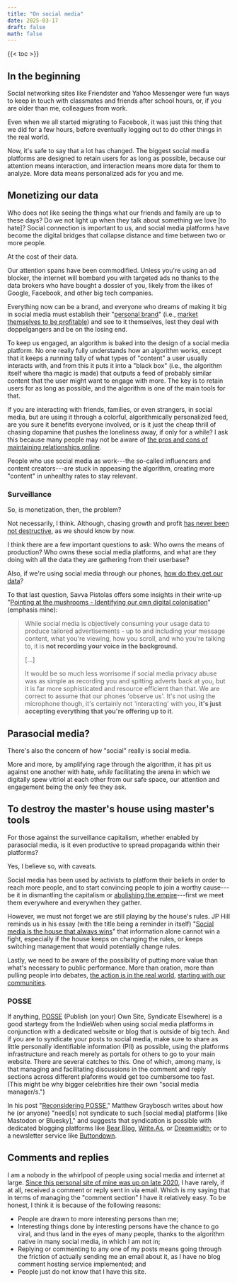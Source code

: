 ```yaml
---
title: "On social media"
date: 2025-03-17
draft: false
math: false
---
```


{{< toc >}}

## In the beginning

Social networking sites
like Friendster and Yahoo Messenger were fun ways to keep in touch
with classmates and friends after school hours, or, if you are older
than me, colleagues from work.

Even when we all started migrating to Facebook, it was just this thing that
we did for a few hours, before eventually logging out to do other
things in the real world.

Now, it's safe to say that a lot has changed. The biggest social media
platforms are designed to retain users for as long as possible, because
our attention means interaction, and interaction means more data for
them to analyze. More data means personalized ads for you and me.

## Monetizing our data

Who does not like seeing the things what our friends and family are up
to these days?
Do we not light up when they talk about something we love [to hate]?
Social connection is important to us, and social media platforms have
become the digital bridges that collapse distance and time between two
or more people.

At the cost of their data.

Our attention spans have been commodified. Unless you're using an
ad blocker, the internet will bombard you with targeted ads no thanks to
the data brokers who have bought a dossier of you, likely from the likes
of Google, Facebook, and other big tech companies.

Everything now can be a brand, and everyone who dreams of making it big
in social media must establish their "[personal brand](/personal-brand)"
(i.e., [market themselves to be profitable](/mr)) and see to it
themselves, lest they deal with doppelgangers and be on the losing end.

To keep us engaged, an algorithm is baked into the design of a social
media platform. No one really fully understands how an algorithm works,
except that it keeps a running tally of what types of "content" a user
usually interacts with, and from this it puts it into a "black box"
(i.e., the algorithm itself where tha magic is made) that outputs a feed
of probably similar content that the user might want to engage with
more. The key is to retain users for as long as possible, and the
algorithm is one of the main tools for that.

If you are interacting with friends, families, or even strangers, in
social media, but are using it through a colorful, algorithmically
personalized feed, are you sure it benefits everyone involved, or is it
just the cheap thrill of chasing dopamine that pushes the loneliness
away, if only for a while? I ask this because many people may not be
aware of [the pros and cons of maintaining relationships online](/online-bonds).

People who use social media as work---the so-called influencers and
content creators---are stuck in appeasing the algorithm, creating more
"content" in unhealthy rates to stay relevant.

### Surveillance

So, is monetization, then, the problem?

Not necessarily, I think. Although, chasing growth and profit
[has never been not destructive](/destruction), as we should know by now.

I think there are a few important questions to ask: Who owns the means of
production? Who owns these social media platforms, and what are they
doing with all the data they are gathering from their userbase?

Also, if we're using social media through our phones, [how do they get our data](/surveillance)?

To that last question, Savva Pistolas offers some insights in their write-up "[Pointing at the mushrooms - Identifying our own digital colonisation](https://pistolas.co.uk/mushroom/)" (emphasis mine):

> While social media is objectively consuming your usage data to produce
> tailored advertisements - up to and including your message content,
> what you're viewing, how you scroll, and who you're talking to, it is
> **not recording your voice in the background**.
> 
> [...]
> 
> It would be so much less worrisome if social media privacy abuse was
> as simple as recording you and spitting adverts back at you, but it is
> far more sophisticated and resource efficient than that. We are
> correct to assume that our phones 'observe us'. It's not using the
> microphone though, it's certainly not 'interacting' with you, **it's
> just accepting everything that you're offering up to it**.

## Parasocial media?

There's also the concern of how "social" really is social media.

More and more, by amplifying rage through the algorithm, it has pit us
against one another with hate, *while* facilitating the arena in which
we digitally spew vitriol at each other from our safe space, our
attention and engagement being the *only* fee they ask.

## To destroy the master's house using master's tools

For those against the surveillance capitalism, whether enabled by parasocial
media, is it even productive to spread propaganda within their platforms?

Yes, I believe so, with caveats.

Social media has been used by activists to platform their beliefs in
order to reach more people, and
to start convincing people to join a worthy cause---be it in
dismantling the capitalism or [abolishing the empire](/abolition)---first
we meet them everywhere and
everywhen they gather.

However, we must not forget we are still playing by the house's rules.
JP Hill reminds us in his essay (with the title being a reminder in
itself) "[Social media is the house that always wins](https://www.jphilll.com/p/social-media-is-the-house-that-always)"
that information alone cannot win a fight, especially if the house keeps
on changing the rules, or keeps switching management that would
potentially change rules.

Lastly, we need to be aware of the possibility of putting more value
than what's necessary to public performance. More than oration, more
than pulling people into debates, [the action is in the real world](/activism),
[starting with our communities](/community).

### POSSE

If anything, [POSSE](https://indieweb.org/POSSE) (Publish (on your) Own
Site, Syndicate Elsewhere) is a good startegy from the IndieWeb when
using social media platforms in conjunction with a dedicated website or
blog that is outside of big tech. And if you are to syndicate your posts
to social media, make sure to share as little personally identifiable
information (PII) as possible, using the platforms infrastructure and
reach merely as portals for others to go to your main website. There are
several catches to this. One of which, among many, is that managing and
facilitating discussions in the comment and reply sections across
different plaforms would get too cumbersome too fast. (This might be why
bigger celebrities hire their own "social media manager/s.")

In his post "[Reconsidering POSSE](https://starbreaker.org/grimoire/entries/reconsidering-posse/index.html),"
Matthew Graybosch writes about how he (or anyone) "need[s] not syndicate
to such [social media] platforms [like Mastodon or Bluesky]," and
suggests that syndication is possible with dedicated blogging platforms
like [Bear Blog](https://bearblog.dev/), [Write.As](https://write.as/),
or [Dreamwidth](https://www.dreamwidth.org/); or to a newsletter service
like [Buttondown](https://buttondown.com/).

## Comments and replies

I am a nobody in the whirlpool of people using social media and internet
at large. [Since this personal site of mine was up on late 2020](/1), I have
rarely, if at all, received a comment or reply sent in via email. Which
is my saying that in terms of managing the "comment section" I have it
relatively easy. To be honest, I think it is because of the following reasons:

- People are drawn to more interesting persons than me;
- Interesting things done by interesting persons have the chance to go
  viral, and thus land in the eyes of many people, thanks to the
  algorithm native in many social media, in which I am not in;
- Replying or commenting to any one of my posts means going through the
  friction of actually sending me an email about it, as I have no blog
  comment hosting service implemented; and
- People just do not know that I have this site.
